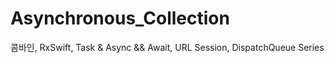# Asynchronous_Collection
콤바인, RxSwift, Task &amp; Async &amp;&amp; Await, URL Session, DispatchQueue Series 
